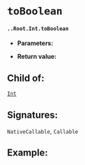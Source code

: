# `toBoolean`

#### `..Root.Int.toBoolean`

* **Parameters:**

* **Return value:**

## Child of:

[`Int`](docs..Root.Int.md)

## Signatures:

`NativeCallable`, `Callable`


## Example:




